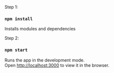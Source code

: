 Step 1:
### `npm install`

Installs modules and dependencies


Step 2:
### `npm start`

Runs the app in the development mode.<br>
Open [http://localhost:3000](http://localhost:3000) to view it in the browser.